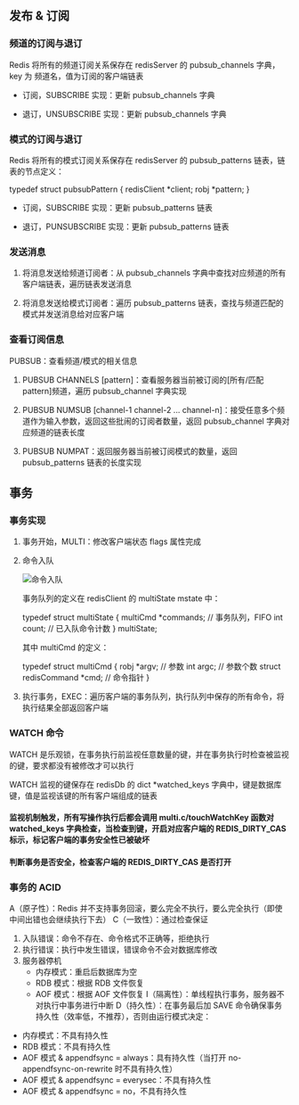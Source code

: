 ## 发布 & 订阅

### 频道的订阅与退订

Redis 将所有的频道订阅关系保存在 redisServer 的 pubsub_channels 字典，key 为 频道名，值为订阅的客户端链表

- 订阅，SUBSCRIBE 实现：更新 pubsub_channels 字典

- 退订，UNSUBSCRIBE 实现：更新 pubsub_channels 字典

### 模式的订阅与退订

Redis 将所有的模式订阅关系保存在 redisServer 的 pubsub_patterns 链表，链表的节点定义：

typedef struct pubsubPattern {
    redisClient *client;
    robj *pattern;
}

- 订阅，SUBSCRIBE 实现：更新 pubsub_patterns 链表

- 退订，PUNSUBSCRIBE 实现：更新 pubsub_patterns 链表

### 发送消息

1. 将消息发送给频道订阅者：从 pubsub_channels 字典中查找对应频道的所有客户端链表，遍历链表发送消息

2. 将消息发送给模式订阅者：遍历 pubsub_patterns 链表，查找与频道匹配的模式并发送消息给对应客户端

### 查看订阅信息

PUBSUB：查看频道/模式的相关信息

1. PUBSUB CHANNELS [pattern]：查看服务器当前被订阅的[所有/匹配 pattern]频道，遍历 pubsub_channel 字典实现

2. PUBSUB NUMSUB [channel-1 channel-2 ... channel-n]：接受任意多个频道作为输入参数，返回这些批闹的订阅者数量，返回 pubsub_channel 字典对应频道的链表长度

3. PUBSUB NUMPAT：返回服务器当前被订阅模式的数量，返回 pubsub_patterns 链表的长度实现

## 事务

### 事务实现

1. 事务开始，MULTI：修改客户端状态 flags 属性完成
2. 命令入队

   ![命令入队](http://redisbook1e-gallery.readthedocs.io/en/latest/_images/graphviz-80409479fc5a22a90d467a2f7c356ff3de00d6f7.png)

   事务队列的定义在 redisClient 的 multiState mstate 中：
   
   typedef struct multiState {
       multiCmd *commands;  // 事务队列，FIFO
       int count;  // 已入队命令计数
   } multiState;
   
   其中 multiCmd 的定义：
   
   typedef struct multiCmd {
       robj *argv;  // 参数
       int argc;  // 参数个数
       struct redisCommand *cmd;  // 命令指针
   }

3. 执行事务，EXEC：遍历客户端的事务队列，执行队列中保存的所有命令，将执行结果全部返回客户端

### WATCH 命令

WATCH 是乐观锁，在事务执行前监视任意数量的键，并在事务执行时检查被监视的键，要求都没有被修改才可以执行

WATCH 监视的键保存在 redisDb 的 dict *watched_keys 字典中，键是数据库键，值是监视该键的所有客户端组成的链表

#### 监视机制触发，所有写操作执行后都会调用 multi.c/touchWatchKey 函数对 watched_keys 字典检查，当检查到键，开启对应客户端的 REDIS_DIRTY_CAS 标示，标记客户端的事务安全性已被破坏

#### 判断事务是否安全，检查客户端的 REDIS_DIRTY_CAS 是否打开

### 事务的 ACID

A（原子性）：Redis 并不支持事务回滚，要么完全不执行，要么完全执行（即使中间出错也会继续执行下去）
C（一致性）：通过检查保证
  1. 入队错误：命令不存在、命令格式不正确等，拒绝执行
  2. 执行错误：执行中发生错误，错误命令不会对数据库修改
  3. 服务器停机
     - 内存模式：重启后数据库为空
     - RDB 模式：根据 RDB 文件恢复
     - AOF 模式：根据 AOF 文件恢复
I（隔离性）：单线程执行事务，服务器不对执行中事务进行中断
D（持久性）：在事务最后加 SAVE 命令确保事务持久性（效率低，不推荐），否则由运行模式决定：
  - 内存模式：不具有持久性
  - RDB 模式：不具有持久性
  - AOF 模式 & appendfsync = always：具有持久性（当打开 no-appendfsync-on-rewrite 时不具有持久性）
  - AOF 模式 & appendfsync = everysec：不具有持久性
  - AOF 模式 & appendfsync = no，不具有持久性